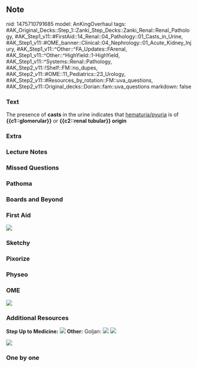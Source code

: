 ## Note
nid: 1475710791685
model: AnKingOverhaul
tags: #AK_Original_Decks::Step_1::Zanki_Step_Decks::Zanki_Renal::Renal_Pathology, #AK_Step1_v11::#FirstAid::14_Renal::04_Pathology::01_Casts_in_Urine, #AK_Step1_v11::#OME_banner::Clinical::04_Nephrology::01_Acute_Kidney_Injury, #AK_Step1_v11::^Other::^FA_Updates::FArenal, #AK_Step1_v11::^Other::^HighYield::1-HighYield, #AK_Step1_v11::^Systems::Renal::Pathology, #AK_Step2_v11::!Shelf::FM::no_dupes, #AK_Step2_v11::#OME::11_Pediatrics::23_Urology, #AK_Step2_v11::#Resources_by_rotation::FM::uva_questions, #AK_Step2_v11::Original_decks::Dorian::fam::uva_questions
markdown: false

### Text
The presence of <b>casts</b> in the urine indicates that
<u>hematuria/pyuria</u> is of <b>{{c1::glomerular}}</b> or
<b>{{c2::renal tubular}} origin</b>

### Extra


### Lecture Notes


### Missed Questions


### Pathoma


### Boards and Beyond


### First Aid
<img src="tmp10EwlL.png">

### Sketchy


### Pixorize


### Physeo


### OME
<div class="ome-widget">
  <a href=
  "https://onlinemeded.org/spa/nephrology/acute-kidney-injury/acquire?ref=anki">
  <img src="_OME_AnkiFlashcards_Lesson_4.png"></a>
</div>

### Additional Resources
<b>Step Up to Medicine:</b> <img src="tmpqR9OQo.png" class=
"resizer"> <b>Other:</b> Goljan: <img src="tmpKjUTea.png" class=
"resizer"> <img src="tmpqT8aGv.png" class="resizer">
<div><img src="tmpI3oRv3.png" class="resizer"></div>

### One by one

